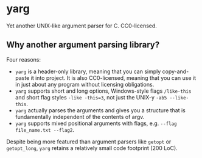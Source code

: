 # yarg
Yet another UNIX-like argument parser for C. CC0-licensed.

## Why another argument parsing library?

Four reasons:
- `yarg` is a header-only library, meaning that you can simply copy-and-paste it into project. It is also CC0-licensed, meaning that you can use it in just about any program without licensing obligations.
- `yarg` supports short and long options, Windows-style flags `/like-this` and short flag styles `-like -this=3`, not just the UNIX-y `-ab5 --like-this`.
- `yarg` actually parses the arguments and gives you a structure that is fundamentally independent of the contents of argv.
- `yarg` supports mixed positional arguments with flags, e.g. `--flag file_name.txt --flag2`.

Despite being more featured than argument parsers like `getopt` or `getopt_long`, `yarg` retains a relatively small code footprint (200 LoC).
